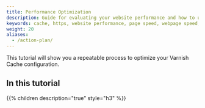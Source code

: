 ```yaml
---
title: Performance Optimization
description: Guide for evaluating your website performance and how to use Section to make improvements.
keywords: cache, https, website performance, page speed, webpage speed, website security, content delivery network, CDN
weight: 20
aliases:
  - /action-plan/
---
```


This tutorial will show you a repeatable process to optimize your Varnish Cache  configuration.

## In this tutorial

{{% children description="true" style="h3" %}}


